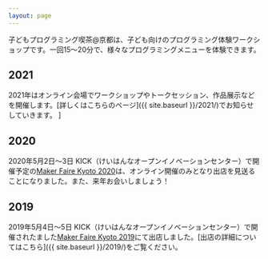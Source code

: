 ```yaml
---
layout: page
---
```

子どもプログラミング喫茶@京都は、子ども向けのプログラミング体験ワークショップです。一回15〜20分で、様々なプログラミングメニューを体験できます。

## 2021
2021年はオンライン会場でワークショップやトークセッション、作品展示などを開催します。[詳しくはこちらのページ]({{ site.baseurl }}/2021/)でお知らせしていきます。
]

## 2020
2020年5月2日〜3日 KICK（けいはんなオープンイノベーションセンター）で開催予定の[Maker Faire Kyoto 2020](https://makezine.jp/event/mfk2020/)は、オンライン開催のみとなり出店を見送ることになりました。また、来年お会いしましょう！

## 2019
2019年5月4日〜5日 KICK（けいはんなオープンイノベーションセンター）で開催されたました[Maker Faire Kyoto 2019](https://makezine.jp/event/mfk2019/)にて出店しました。[出店の詳細についてはこちら]({{ site.baseurl }}/2019/)をご覧ください。
